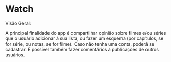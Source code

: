 # Watch

Visão Geral:

A principal finalidade do app é compartilhar opinião sobre filmes e/ou séries que o usuário adicionar à sua lista, 
ou fazer um esquema (por capítulos, se for série, ou notas, se for filme). 
Caso não tenha uma conta, poderá se cadastrar. É possível também fazer comentários à publicações de outros usuários.
